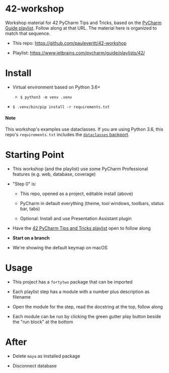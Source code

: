 # 42-workshop

Workshop material for 42 PyCharm Tips and Tricks, based on the [PyCharm Guide playlist](https://www.jetbrains.com/pycharm/guide/playlists/42/). Follow along at that URL. The material here is organized to match that sequence.

- This repo: https://github.com/pauleveritt/42-workshop

- Playlist: https://www.jetbrains.com/pycharm/guide/playlists/42/

# Install

- Virtual environment based on Python 3.6+

    - `$ python3 -m venv .venv`

- `$ .venv/bin/pip install -r requirements.txt`

#### Note

This workshop's examples use dataclasses. If you are using Python 3.6, this repo's `requirements.txt` includes the [`dataclasses` backport](https://pypi.org/project/dataclasses/).

# Starting Point

- This workshop (and the playlist) use some PyCharm Professional features (e.g. web, database, coverage)

- "Step 0" is:

    - This repo, opened as a project, editable install (above)
    
    - PyCharm in default everything (theme, tool windows, toolbars, status bar, tabs)
    
    - Optional: Install and use Presentation Assistant plugin
    
- Have the [42 PyCharm Tips and Tricks playlist](https://www.jetbrains.com/pycharm/guide/playlists/42/) open to follow along

- **Start on a branch**

- We're showing the default keymap on macOS

# Usage

- This project has a `fortytwo` package that can be imported

- Each playlist step has a module with a number plus description as filename

- Open the module for the step, read the docstring at the top, follow along

- Each module can be run by clicking the green gutter play button beside the "run block" at the bottom

# After

- Delete ``maya`` as installed package

- Disconnect database


